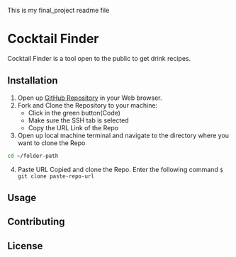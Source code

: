 This is my final_project readme file

# Cocktail Finder

Cocktail Finder is a tool open to the public to get drink recipes.

## Installation

1. Open up [GitHub Repository](https://github.com/Jsebas0721/phase-1-final-project-cocktail-finder) in your Web browser.
2. Fork and Clone the Repository to your machine:
   - Click in the green button(Code)
   - Make sure the SSH tab is selected 
   - Copy the URL Link of the Repo 
3. Open up local machine terminal and navigate to the directory where you want to clone the Repo
```bash
cd ~/folder-path
```
4. Paste URL Copied and clone the Repo. Enter the following command ```$ git clone paste-repo-url```


## Usage


## Contributing


## License
